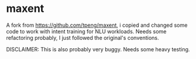 maxent
===================
A fork from https://github.com/tpeng/maxent, i copied and changed some code to work with intent training for NLU workloads.
Needs some refactoring probably, I just followed the original's conventions.

DISCLAIMER: This is also probably very buggy. Needs some heavy testing.
